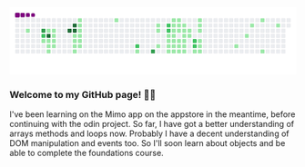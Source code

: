 ![snake gif](https://github.com/mattrich98/mattrich98/blob/output/github-contribution-grid-snake.gif)
### Welcome to my GitHub page! 👋😎
 
I've been learning on the Mimo app on the appstore in the meantime, before continuing with the odin project. So far, I have got a better understanding of arrays methods and loops now. Probably I have a decent understanding of 
DOM manipulation and events too. So I'll soon learn about objects and be able to complete the foundations course.

